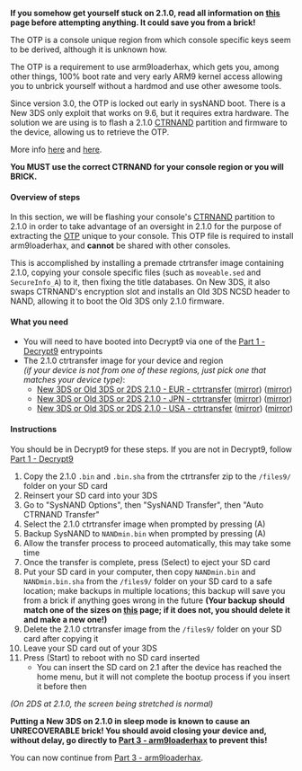 **If you somehow get yourself stuck on 2.1.0, read all information on [this](2.1.0-Stuck) page before attempting anything. It could save you from a brick!**

The OTP is a console unique region from which console specific keys seem to be derived, although it is unknown how.

The OTP is a requirement to use arm9loaderhax, which gets you, among other things, 100% boot rate and very early ARM9 kernel access allowing you to unbrick yourself without a hardmod and use other awesome tools.

Since version 3.0, the OTP is locked out early in sysNAND boot. There is a New 3DS only exploit that works on 9.6, but it requires extra hardware. The solution we are using is to flash a 2.1.0 [CTRNAND](https://www.3dbrew.org/wiki/Flash_Filesystem#CTR_partition) partition and firmware to the device, allowing us to retrieve the OTP.

More info [here](OTP-Info) and [here](https://3dbrew.org/wiki/OTP_Registers).

**You MUST use the correct CTRNAND for your console region or you will BRICK.**

#### Overview of steps

In this section, we will be flashing your console's [CTRNAND](https://www.3dbrew.org/wiki/Flash_Filesystem#CTR_partition) partition to 2.1.0 in order to take advantage of an oversight in 2.1.0 for the purpose of extracting the [OTP](OTP-Info) unique to your console. This OTP file is required to install arm9loaderhax, and **cannot** be shared with other consoles.

This is accomplished by installing a premade ctrtransfer image containing 2.1.0, copying your console specific files (such as `moveable.sed` and `SecureInfo_A`) to it, then fixing the title databases. On New 3DS, it also swaps CTRNAND's encryption slot and installs an Old 3DS NCSD header to NAND, allowing it to boot the Old 3DS only 2.1.0 firmware.

#### What you need

* You will need to have booted into Decrypt9 via one of the [Part 1 - Decrypt9](Part-1-(Decrypt9)) entrypoints
* The 2.1.0 ctrtransfer image for your device and region     
*(if your device is not from one of these regions, just pick one that matches your device type)*:
  +    <a href="https://plailect.github.io/Guide/2.1.0-4E_ctrtransfer_o3ds.torrent" target="_blank">New 3DS or Old 3DS or 2DS 2.1.0 - EUR - ctrtransfer</a> ([mirror]()) ([mirror]())    
  +    <a href="https://plailect.github.io/Guide/2.1.0-4J_ctrtransfer_o3ds.torrent" target="_blank">New 3DS or Old 3DS or 2DS 2.1.0 - JPN - ctrtransfer</a> ([mirror]()) ([mirror]())    
  +    <a href="https://plailect.github.io/Guide/2.1.0-4U_ctrtransfer_o3ds.torrent" target="_blank">New 3DS or Old 3DS or 2DS 2.1.0 - USA - ctrtransfer</a> ([mirror]()) ([mirror]())

#### Instructions

You should be in Decrypt9 for these steps. If you are not in Decrypt9, follow [Part 1 - Decrypt9](Part-1-(Decrypt9))

1. Copy the 2.1.0 `.bin` and `.bin.sha` from the ctrtransfer zip to the `/files9/` folder on your SD card
2. Reinsert your SD card into your 3DS
1. Go to "SysNAND Options", then "SysNAND Transfer", then "Auto CTRNAND Transfer"
2. Select the 2.1.0 ctrtransfer image when prompted by pressing (A)
2. Backup SysNAND to `NANDmin.bin` when prompted by pressing (A)
3. Allow the transfer process to proceed automatically, this may take some time
2. Once the transfer is complete, press (Select) to eject your SD card
3. Put your SD card in your computer, then copy `NANDmin.bin` and `NANDmin.bin.sha` from the `/files9/` folder on your SD card to a safe location; make backups in multiple locations; this backup will save you from a brick if anything goes wrong in the future **(Your backup should match one of the sizes on [this](NAND-Size) page; if it does not, you should delete it and make a new one!)**
4. Delete the 2.1.0 ctrtransfer image from the `/files9/` folder on your SD card after copying it
5. Leave your SD card out of your 3DS
6. Press (Start) to reboot with no SD card inserted
    + You can insert the SD card on 2.1 after the device has reached the home menu, but it will not complete the bootup process if you insert it before then

*(On 2DS at 2.1.0, the screen being stretched is normal)*

**Putting a New 3DS on 2.1.0 in sleep mode is known to cause an UNRECOVERABLE brick! You should avoid closing your device and, without delay, go directly to [Part 3 - arm9loaderhax](Part-3-(Decrypt9)) to prevent this!**

You can now continue from [Part 3 - arm9loaderhax](Part-3-(arm9loaderhax)).
